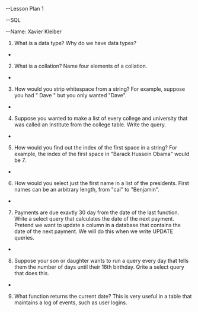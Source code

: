 
--Lesson Plan 1

--SQL

--Name: Xavier Kleiber

1. What is a data type? Why do we have data types?
 -
2. What is a collation? Name four elements of a collation.
 -
3. How would you strip whitespace from a string? For example, suppose you had "   Dave   " but you only wanted "Dave".
 - 
4. Suppose you wanted to make a list of every college and university that was called an Institute from the college table. Write the query.
 -
5. How would you find out the index of the first space in a string? For example, the index of the first space in "Barack Hussein Obama" would be 7.
 -
6. How would you select just the first name in a list of the presidents. First names can be an arbitrary length, from "cal" to "Benjamin".
 -
7. Payments are due exavtly 30 day from the date of the last function. Write a select query that calculates the date of the next payment. Pretend we want to update a column in a database that contains the date of the next payment. We will do this when we write UPDATE queries.
 -
8. Suppose your son or daughter wants to run a query every day that tells them the number of days until their 16th birthday. Qrite a select query that does this.
 -
9. What function returns the current date? This is very useful in a table that maintains a log of events, such as user logins.